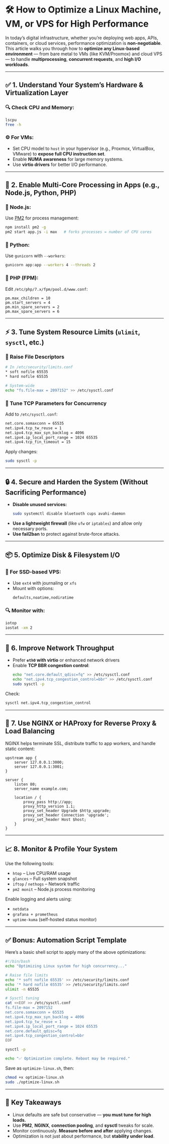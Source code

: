 
# 🛠️ How to Optimize a Linux Machine, VM, or VPS for High Performance

In today’s digital infrastructure, whether you’re deploying web apps, APIs, containers, or cloud services, performance optimization is **non-negotiable**. This article walks you through how to **optimize any Linux-based environment** — from bare metal to VMs (like KVM/Proxmox) and cloud VPS — to handle **multiprocessing**, **concurrent requests**, and **high I/O workloads**.

---

## ✅ 1. Understand Your System’s Hardware & Virtualization Layer

### 🔍 Check CPU and Memory:
```bash
lscpu
free -h
```

### ⚙️ For VMs:
- Set CPU model to `host` in your hypervisor (e.g., Proxmox, VirtualBox, VMware) to **expose full CPU instruction set**.
- Enable **NUMA awareness** for large memory systems.
- Use **virtio drivers** for better I/O performance.

---

## 🚀 2. Enable Multi-Core Processing in Apps (e.g., Node.js, Python, PHP)

### 🔧 Node.js:
Use [PM2](https://pm2.keymetrics.io/) for process management:
```bash
npm install pm2 -g
pm2 start app.js -i max   # forks processes = number of CPU cores
```

### 🔧 Python:
Use `gunicorn` with `--workers`:
```bash
gunicorn app:app --workers 4 --threads 2
```

### 🔧 PHP (FPM):
Edit `/etc/php/7.x/fpm/pool.d/www.conf`:
```
pm.max_children = 10
pm.start_servers = 4
pm.min_spare_servers = 2
pm.max_spare_servers = 6
```

---

## ⚡ 3. Tune System Resource Limits (`ulimit`, `sysctl`, etc.)

### 🔧 Raise File Descriptors
```bash
# In /etc/security/limits.conf
* soft nofile 65535
* hard nofile 65535

# System-wide
echo "fs.file-max = 2097152" >> /etc/sysctl.conf
```

### 🔧 Tune TCP Parameters for Concurrency
Add to `/etc/sysctl.conf`:
```bash
net.core.somaxconn = 65535
net.ipv4.tcp_tw_reuse = 1
net.ipv4.tcp_max_syn_backlog = 4096
net.ipv4.ip_local_port_range = 1024 65535
net.ipv4.tcp_fin_timeout = 15
```

Apply changes:
```bash
sudo sysctl -p
```

---

## 🔒 4. Secure and Harden the System (Without Sacrificing Performance)

- **Disable unused services:**
  ```bash
  sudo systemctl disable bluetooth cups avahi-daemon
  ```
- **Use a lightweight firewall** (like `ufw` or `iptables`) and allow only necessary ports.
- **Use fail2ban** to protect against brute-force attacks.

---

## 📦 5. Optimize Disk & Filesystem I/O

### 🔧 For SSD-based VPS:
- Use `ext4` with journaling or `xfs`
- Mount with options:
  ```bash
  defaults,noatime,nodiratime
  ```

### 🔍 Monitor with:
```bash
iotop
iostat -xm 2
```

---

## 📶 6. Improve Network Throughput

- Prefer **`eth0` with virtio** or enhanced network drivers
- Enable **TCP BBR congestion control**:
  ```bash
  echo "net.core.default_qdisc=fq" >> /etc/sysctl.conf
  echo "net.ipv4.tcp_congestion_control=bbr" >> /etc/sysctl.conf
  sudo sysctl -p
  ```

Check:
```bash
sysctl net.ipv4.tcp_congestion_control
```

---

## 📡 7. Use NGINX or HAProxy for Reverse Proxy & Load Balancing

NGINX helps terminate SSL, distribute traffic to app workers, and handle static content:
```nginx
upstream app {
    server 127.0.0.1:3000;
    server 127.0.0.1:3001;
}

server {
    listen 80;
    server_name example.com;

    location / {
        proxy_pass http://app;
        proxy_http_version 1.1;
        proxy_set_header Upgrade $http_upgrade;
        proxy_set_header Connection 'upgrade';
        proxy_set_header Host $host;
    }
}
```

---

## 📈 8. Monitor & Profile Your System

Use the following tools:
- `htop` – Live CPU/RAM usage
- `glances` – Full system snapshot
- `iftop` / `nethogs` – Network traffic
- `pm2 monit` – Node.js process monitoring

Enable logging and alerts using:
- `netdata`
- `grafana + prometheus`
- `uptime-kuma` (self-hosted status monitor)

---

## ✅ Bonus: Automation Script Template

Here’s a basic shell script to apply many of the above optimizations:

```bash
#!/bin/bash
echo "Optimizing Linux system for high concurrency..."

# Raise file limits
echo '* soft nofile 65535' >> /etc/security/limits.conf
echo '* hard nofile 65535' >> /etc/security/limits.conf
ulimit -n 65535

# Sysctl tuning
cat <<EOF >> /etc/sysctl.conf
fs.file-max = 2097152
net.core.somaxconn = 65535
net.ipv4.tcp_max_syn_backlog = 4096
net.ipv4.tcp_tw_reuse = 1
net.ipv4.ip_local_port_range = 1024 65535
net.core.default_qdisc=fq
net.ipv4.tcp_congestion_control=bbr
EOF

sysctl -p

echo "✅ Optimization complete. Reboot may be required."
```

Save as `optimize-linux.sh`, then:
```bash
chmod +x optimize-linux.sh
sudo ./optimize-linux.sh
```

---

## 🧠 Key Takeaways

- Linux defaults are safe but conservative — **you must tune for high loads.**
- Use **PM2**, **NGINX**, **connection pooling**, and **sysctl** tweaks for scale.
- Monitor continuously. **Measure before and after** applying changes.
- Optimization is not just about performance, but **stability under load**.
